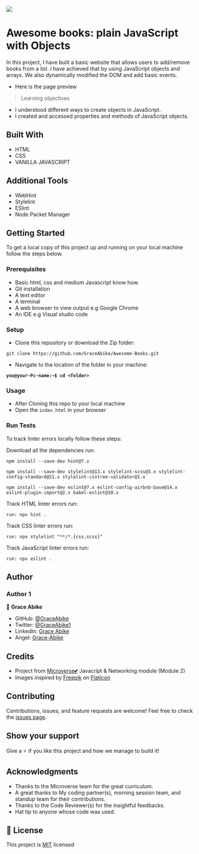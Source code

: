 ![](https://img.shields.io/badge/Microverse-blueviolet)

# Awesome books: plain JavaScript with Objects

In this project, I have built a basic website that allows users to add/remove books from a list. i have achieved that by using JavaScript objects and arrays. We also dynamically modified the DOM and add basic events.

- Here is the page preview


> Learning objectives

- I understood different ways to create objects in JavaScript.
- I created and accessed properties and methods of JavaScript objects.

## Built With

- HTML
- CSS
- VANILLA JAVASCRIPT

## Additional Tools

- WebHint
- Stylelint
- ESlint
- Node Packet Manager


## Getting Started

To get a local copy of this project up and running on your local machine follow the steps below.

### Prerequisites

- Basic html, css and medium Javascript know how.
- Git installation
- A text editor 
- A terminal
- A web browser to view output e.g Google Chrome
- An IDE e.g Visual studio code

### Setup

- Clone this repository or download the Zip folder:

```
git clone https://github.com/GraceAbike/Awesome-Books.git
```

- Navigate to the location of the folder in your machine:

**``you@your-Pc-name:~$ cd <folder>``**

### Usage

- After Cloning this repo to your local machine
- Open the `index.html` in your browser

### Run Tests
To track linter errors locally follow these steps:  

Download all the dependencies run:
```
npm install --save-dev hint@7.x
```
```
npm install --save-dev stylelint@13.x stylelint-scss@3.x stylelint-config-standard@21.x stylelint-csstree-validator@1.x
```
```
npm install --save-dev eslint@7.x eslint-config-airbnb-base@14.x eslint-plugin-import@2.x babel-eslint@10.x
```
Track HTML linter errors run:
```
run: npx hint .
```
Track CSS linter errors run:
```
run: npx stylelint "**/*.{css,scss}"
```
Track JavaScript linter errors run:
```
run: npx eslint .
```
## Author
### Author 1

👤 **Grace Abike**

- GitHub: [@GraceAbike](https://github.com/GraceAbike)
- Twitter: [@GraceAbike1](https://twitter.com/GraceAbike1)
- LinkedIn: [Grace Abike](https://www.linkedin.com/in/grace-abike-02770522a/)
- Angel: [Grace-Abike](https://angel.co/u/grace-abike)


## Credits

- Project from [Microverse💕](https://bit.ly/MicroverseTN) Javacript & Networking module (Module 2)
- Images inspired by [Freepik](https://www.freepik.com/?_gl=1*10wse9k*test_ga*MjAwMzExMTA0OS4xNjYzNTc3NjMz*test_ga_523JXC6VL7*MTY2MzU3NzYzNS4xLjEuMTY2MzU3NzY2NC4zMS4wLjA.*fp_ga*MjAwMzExMTA0OS4xNjYzNTc3NjMz*fp_ga_1ZY8468CQB*MTY2MzU3NzYzNS4xLjEuMTY2MzU3NzY2NC4zMS4wLjA.) on [Flaticon](https://www.flaticon.com/free-icons/book-stack)

## Contributing

Contributions, issues, and feature requests are welcome!
Feel free to check the [issues page](https://github.com/GraceAbike/Awesome-Books/issues).

## Show your support

Give a ⭐️ if you like this project and how we manage to build it!

## Acknowledgments

- Thanks to the Microverse team for the great curriculum.
- A great thanks to My coding partner(s), morning session team, and standup team for their contributions.
- Thanks to the Code Reviewer(s) for the insightful feedbacks.
- Hat tip to anyone whose code was used.

## 📝 License

This project is [MIT](MIT.md) licensed
